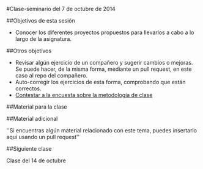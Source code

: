 #Clase-seminario del 7 de octubre de 2014

##Objetivos de esta sesión

* Conocer los diferentes proyectos propuestos para llevarlos a cabo a lo largo de la asignatura.


##Otros objetivos

* Revisar algún ejercicio de un compañero y sugerir cambios o mejoras. Se puede hacer, de la misma forma, mediante un pull request, en este caso al repo del compañero.
* Auto-corregir los ejercicios de esta forma, comprobando que están correctos.
* [Contestar a la encuesta sobre la metodología de clase](https://docs.google.com/forms/d/1IgOx4ANDaXN5Kt5Br-n6we7Y2XdRXNlRw2SmnC9Ou2w/viewform)

##Material para la clase

##Material adicional

''Si encuentras algún material relacionado con este tema, puedes insertarlo aquí usando un pull request''

##Siguiente clase

Clase del 14 de octubre 
